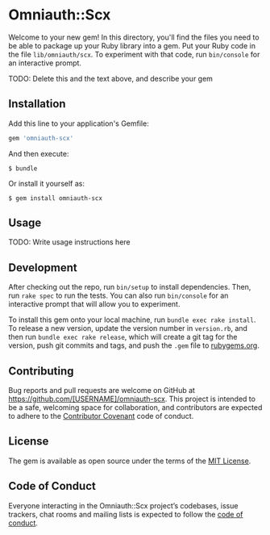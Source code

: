 # Omniauth::Scx

Welcome to your new gem! In this directory, you'll find the files you need to be able to package up your Ruby library into a gem. Put your Ruby code in the file `lib/omniauth/scx`. To experiment with that code, run `bin/console` for an interactive prompt.

TODO: Delete this and the text above, and describe your gem

## Installation

Add this line to your application's Gemfile:

```ruby
gem 'omniauth-scx'
```

And then execute:

    $ bundle

Or install it yourself as:

    $ gem install omniauth-scx

## Usage

TODO: Write usage instructions here

## Development

After checking out the repo, run `bin/setup` to install dependencies. Then, run `rake spec` to run the tests. You can also run `bin/console` for an interactive prompt that will allow you to experiment.

To install this gem onto your local machine, run `bundle exec rake install`. To release a new version, update the version number in `version.rb`, and then run `bundle exec rake release`, which will create a git tag for the version, push git commits and tags, and push the `.gem` file to [rubygems.org](https://rubygems.org).

## Contributing

Bug reports and pull requests are welcome on GitHub at https://github.com/[USERNAME]/omniauth-scx. This project is intended to be a safe, welcoming space for collaboration, and contributors are expected to adhere to the [Contributor Covenant](http://contributor-covenant.org) code of conduct.

## License

The gem is available as open source under the terms of the [MIT License](https://opensource.org/licenses/MIT).

## Code of Conduct

Everyone interacting in the Omniauth::Scx project’s codebases, issue trackers, chat rooms and mailing lists is expected to follow the [code of conduct](https://github.com/[USERNAME]/omniauth-scx/blob/master/CODE_OF_CONDUCT.md).
